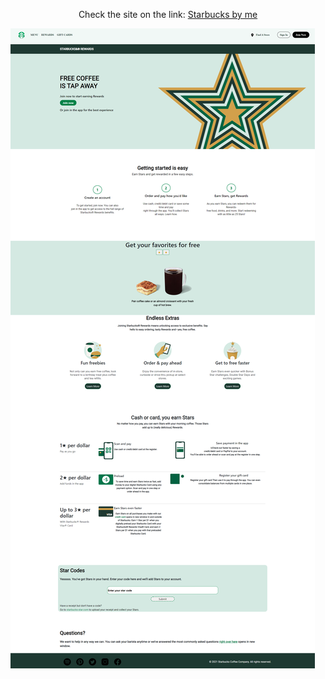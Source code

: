 <p align="center">
Check the site on the link: <a href="https://starbuckss.netlify.app/" target="_blank">Starbucks by me</a>

![site full screen](images/fullsite.png)
